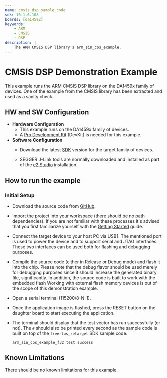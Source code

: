 ```yaml
---
name: cmsis_dsp_sample_code
sdk: 10.1.6.108
boards: [da14592]
keywords:
    - ARM
    - CMSIS
    - DSP
description: |
    The ARM CMSIS DSP library's arm_sin_cos_example.
---
```


# CMSIS DSP Demonstration Example

This example runs the ARM CMSIS DSP library on the DA1459x family of devices. One of the example from the CMSIS library has been extracted and used as a sanity check. 

## HW and SW Configuration

  - **Hardware Configuration**
    - This example runs on the DA1459x family of devices.
    - A [Pro Development Kit](https://www.renesas.com/us/en/products/wireless-connectivity/bluetooth-low-energy/da14592-016fdevkt-p-smartbond-da14592-bluetooth-low-energy-52-soc-development-kit-pro) (DevKit) is needed for this example.
  - **Software Configuration**
    - Download the latest [SDK](https://www.renesas.com/us/en/products/wireless-connectivity/bluetooth-low-energy/da14592-smartbond-multi-core-bluetooth-le-52-soc-embedded-flash?gad_source=1) version for the target family of devices.

    - SEGGER J-Link tools are normally downloaded and installed as part of the [e2 Studio](https://www.renesas.com/us/en/software-tool/smartbond-development-tools) installation.

## How to run the example

### Initial Setup

- Download the source code from [GitHub](https://github.com/dialog-semiconductor/BLE_SDK10_DA1459x_examples). 

- Import the project into your workspace (there should be no path dependencies). If you are not familiar with these processes it's advised that you first familiarize yourself with the [Getting Started](https://lpccs-docs.renesas.com/um-b-166-da1459x_getting_started/index.html) guide.

- Connect the target device to your host PC via USB1. The mentioned port is used to power the device and to support serial and JTAG interfaces. These two interfaces can be used both for flashing and debugging purposes.

- Compile the source code (either in Release or Debug mode) and flash it into the chip. Please note that the debug flavor should be used merely for debugging purposes since it should increase the generated binary file, significantly. In addition, the source code is built to work with the embedded flash Working with external flash memory devices is out of the scope of this demonstration example.  

- Open a serial terminal (115200/8-N-1).

- Once the application image is flashed, press the RESET button on the daughter board to start executing the application. 

- The terminal should display that the test vector has run successfully (or not). The `#` should also be printed every second as the sample code is built on top of the `freertos_retarget` SDK sample code. 

  ```
  arm_sin_cos_example_f32 test success
  ```

## Known Limitations

There should be no known limitations for this example.

